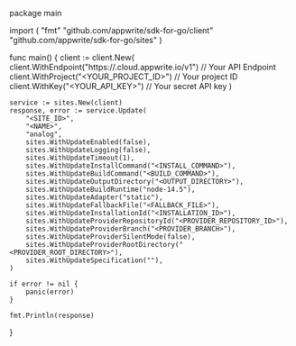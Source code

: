 package main

import (
    "fmt"
    "github.com/appwrite/sdk-for-go/client"
    "github.com/appwrite/sdk-for-go/sites"
)

func main() {
    client := client.New(
        client.WithEndpoint("https://<REGION>.cloud.appwrite.io/v1") // Your API Endpoint
        client.WithProject("<YOUR_PROJECT_ID>") // Your project ID
        client.WithKey("<YOUR_API_KEY>") // Your secret API key
    )

    service := sites.New(client)
    response, error := service.Update(
        "<SITE_ID>",
        "<NAME>",
        "analog",
        sites.WithUpdateEnabled(false),
        sites.WithUpdateLogging(false),
        sites.WithUpdateTimeout(1),
        sites.WithUpdateInstallCommand("<INSTALL_COMMAND>"),
        sites.WithUpdateBuildCommand("<BUILD_COMMAND>"),
        sites.WithUpdateOutputDirectory("<OUTPUT_DIRECTORY>"),
        sites.WithUpdateBuildRuntime("node-14.5"),
        sites.WithUpdateAdapter("static"),
        sites.WithUpdateFallbackFile("<FALLBACK_FILE>"),
        sites.WithUpdateInstallationId("<INSTALLATION_ID>"),
        sites.WithUpdateProviderRepositoryId("<PROVIDER_REPOSITORY_ID>"),
        sites.WithUpdateProviderBranch("<PROVIDER_BRANCH>"),
        sites.WithUpdateProviderSilentMode(false),
        sites.WithUpdateProviderRootDirectory("<PROVIDER_ROOT_DIRECTORY>"),
        sites.WithUpdateSpecification(""),
    )

    if error != nil {
        panic(error)
    }

    fmt.Println(response)
}

